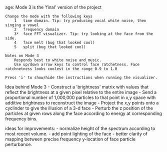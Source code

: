 age:
    Mode 3 is the 'final' version of the project

    Change the mode with the following keys
        1   time domain. Tip: try producing vocal white noise, then singing a vowel
        2   frequency domain
        3*  face FFT visualizer. Tip: try looking at the face from the side. 
        4   face melt (bug that looked cool)
        5   split (bug that looked cool)

    Notes on Mode 3
        Responds best to white noise and music.
        Use up/down arrow keys to control face ratchetness. Face ratchnetness looks coolest in the range 0.9 to 1.0

    Press 'i' to show/hide the instructions when running the visualizer.

Idea behind Mode 3
    - Construct a 'brightness' matrix with values that reflect the brightness at a given pixel relative to the entire image
    - Send a proportional number of 1,000,000 particles to that point in x,y space with additive brightness to reconstruct the image
    - Project the x,y points onto a cyclinder to give the illusion of a 3-d face
    - Perturb the z position of the particles at given rows along the face according to energy at corresponding frequency bins.

ideas for improvements:
    - normalize height of the spectrum according to most recent volume. 
    - add point lighting of the face
    - better clarity of mapping between precise frequency y-location of face particle perturbance. 
